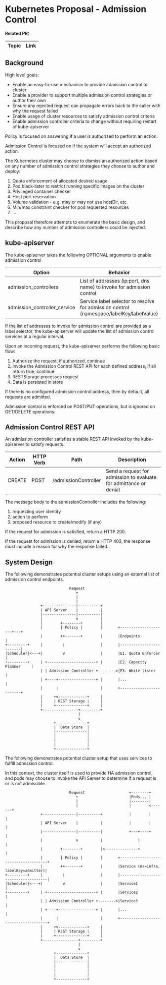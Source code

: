 # Kubernetes Proposal - Admission Control

**Related PR:**

| Topic | Link |
| ----- | ---- |

## Background

High level goals:

* Enable an easy-to-use mechanism to provide admission control to cluster
* Enable a provider to support multiple admission control strategies or author their own
* Ensure any rejected request can propagate errors back to the caller with why the request failed
* Enable usage of cluster resources to satisfy admission control criteria
* Enable admission controller criteria to change without requiring restart of kube-apiserver

Policy is focused on answering if a user is authorized to perform an action.

Admission Control is focused on if the system will accept an authorized action.

The Kubernetes cluster may choose to dismiss an authorized action based on any number of admission control strategies they choose to author and deploy:

1. Quota enforcement of allocated desired usage
2. Pod black-lister to restrict running specific images on the cluster
3. Privileged container checker
4. Host port reservation
5. Volume validation - e.g. may or may not use hostDir, etc.
6. Min/max constraint checker for pod requested resources
7. ...

This proposal therefore attempts to enumerate the basic design, and describe how any number of admission controllers could be injected.

## kube-apiserver

The kube-apiserver takes the following OPTIONAL arguments to enable admission control

| Option | Behavior |
| ------ | -------- |
| admission_controllers | List of addresses (ip:port, dns name) to invoke for admission control |
| admission_controller_service | Service label selector to resolve for admission control (namespace/labelKey/labelValue) |

If the list of addresses to invoke for admission control are provided as a label selector, the kube-apiserver will update the list
of admission control services at a regular interval.

Upon an incoming request, the kube-apiserver performs the following basic flow:

1. Authorize the request, if authorized, continue
2. Invoke the Admission Control REST API for each defined address, if all return true, continue
3. RESTStorage processes request
4. Data is persisted in store

If there is no configured admission control address, then by default, all requests are admitted.

Admission control is enforced on POST/PUT operations, but is ignored on GET/DELETE operations.

## Admission Control REST API

An admission controller satisfies a stable REST API invoked by the kube-apiserver to satisfy requests.

| Action | HTTP Verb | Path | Description |
| ---- | ---- | ---- | ---- |
| CREATE | POST | /admissionController | Send a request for admission to evaluate for admittance or denial |

The message body to the admissionController includes the following:

1. requesting user identity
2. action to perform
3. proposed resource to create/modify (if any)

If the request for admission is satisfied, return a HTTP 200.

If the request for admission is denied, return a HTTP 403, the response must include a reason for why the response failed.

## System Design

The following demonstrates potential cluster setups using an external list of admission control endpoints.

                                 Request
                                    +
                                    |
                                    |
                    +---------------|----------+
                    | API Server    |          |
                    |---------------|----------|
                    |               v          |
                    |        +--------+        |
                    |        | Policy |        |       +---------------------+---+
                    |        ++-------+        |       |Endpoints                |
    +---------+     |         |                |       |-------------------------|
    |Scheduler|<---+|         v                |       |E1. Quota Enforcer       |
    +---------+     | +----------------------+ |       |E2. Capacity Planner     |
                    | | Admission Controller +-------->|E3. White-lister         |
                    | +----+-----------------+ |       |...                      |
                    |      |                   |       +-------------------------+
                    |     +v-------------+     |
                    |     | REST Storage |     |
                    |     +--------------+     |
                    +----------------+---------+
                                     |
                                     v
                          +--------------+
                          |  Data Store  |
                          |--------------|
                          |              |
                          |              |
                          |              |
                          +--------------+

The following demonstrates potential cluster setup that uses services to fulfill admission control.

In this context, the cluster itself is used to provide HA admission control, and pods may choose to
invoke the API Server to determine if a request is or is not admissible.


                                 Request                    +--------+
                                    +                       |Pods... |
                                    |                       |--------|
                                    |                       |        <-------+
                    +---------------|----------+            |        |       |
                    | API Server    |          |            |        |       |
                    |---------------|----------|            +---+----+       |
                    |               v          |                |            |
                    |        +--------+        |<---------------+            |
                    |        | Policy |        |       +-------------------------------------+
                    |        ++-------+        |       |Service (ns=infra, labelKey=admitter)|
    +---------+     |         |                |       |-------------------------------------|
    |Scheduler|<---+|         v                |       |Service1                             |
    +---------+     | +----------------------+ |       |Service2                             |
                    | | Admission Controller +-------->|Service3                             |
                    | +----+-----------------+ |       |...                                  |
                    |      |                   |       +-------------------------------------+
                    |     +v-------------+     |
                    |     | REST Storage |     |
                    |     +--------------+     |
                    +----------------+---------+
                                     |
                                     v
                          +--------------+
                          |  Data Store  |
                          |--------------|
                          |              |
                          |              |
                          |              |
                          +--------------+